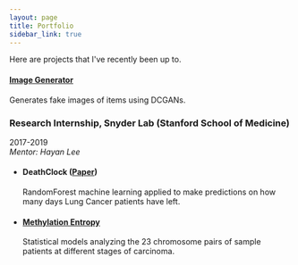 ```yaml
---
layout: page
title: Portfolio
sidebar_link: true
---
```


Here are projects that I've recently been up to.

<h4><a href="https://github.com/gfeng2001/ClothingDCGAN/tree/master">Image Generator</a></h4>
<p>Generates fake images of items using DCGANs.</p>

<h3>Research Internship, Snyder Lab (Stanford School of Medicine)</h3>
  2017-2019<br><i>Mentor: Hayan Lee</i>
  <ul><li><h4>DeathClock (<a href='/assets/pdfs/paper.pdf'>Paper</a>)</h4>
  RandomForest machine learning applied to make predictions on how many days Lung Cancer patients have left.</li>

  <li><h4><a href="https://github.com/gfeng2001/MethylationEntropyAnalysis">Methylation Entropy</a></h4>
  Statistical models analyzing the 23 chromosome pairs of sample patients at different stages of carcinoma.</li>
	</ul>
